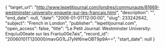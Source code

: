{
  "target_url": "http://www.lepetitjournal.com/londres/communaute/81669-westminster-university-enquete-sur-les-francais.html", 
  "description": "", 
  "end_date": null, 
  "date": "2006-01-01T12:00:00", 
  "slug": 233242642, 
  "subject": "French in London", 
  "publisher": "lepetitjournal.com", 
  "open_access": false, 
  "title": "Le Petit Journal: Westminster University: Enqu\u00eate sur les Fran\u00e7ais", 
  "record_id": "20060101T120000/mavGG1LJ7yNf6nwOBT9p9A==", 
  "start_date": null
}

